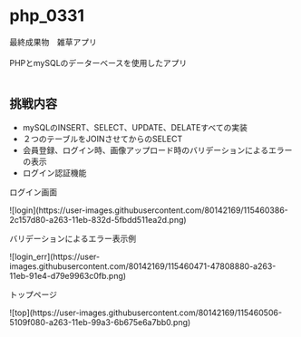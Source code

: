 # php_0331
最終成果物　雑草アプリ<br>
<br>
PHPとmySQLのデーターベースを使用したアプリ<br>
<br>
<h2>挑戦内容</h2>
<ul>
  <li>mySQLのINSERT、SELECT、UPDATE、DELATEすべての実装</li>
  <li>２つのテーブルをJOINさせてからのSELECT</li>
  <li>会員登録、ログイン時、画像アップロード時のバリデーションによるエラーの表示</li>
  <li>ログイン認証機能</li>
 
</ul>
<p>ログイン画面</p>
![login](https://user-images.githubusercontent.com/80142169/115460386-2c157d80-a263-11eb-832d-5fbdd511ea2d.png)
<p>バリデーションによるエラー表示例</p>
![login_err](https://user-images.githubusercontent.com/80142169/115460471-47808880-a263-11eb-91e4-d79e9963c0fb.png)
<p>トップページ</p>
![top](https://user-images.githubusercontent.com/80142169/115460506-5109f080-a263-11eb-99a3-6b675e6a7bb0.png)

